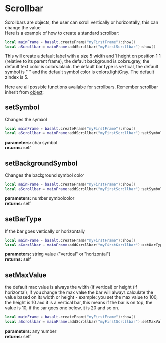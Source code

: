 # Scrollbar

Scrollbars are objects, the user can scroll vertically or horizontally, this can change the value.<br>
Here is a example of how to create a standard scrollbar:

````lua
local mainFrame = basalt.createFrame("myFirstFrame"):show()
local aScrollbar = mainFrame:addScrollbar("myFirstScrollbar"):show()
````

This will create a default label with a size 5 width and 1 height on position 1 1 (relative to its parent frame), the default background is colors.gray, the default text color is colors.black. the default bar type is vertical, the default symbol is " " and the default symbol color is colors.lightGray. The default zIndex is 5.

Here are all possible functions available for scrollbars. Remember scrollbar inherit from [object](/objects/Object):

## setSymbol
Changes the symbol

````lua
local mainFrame = basalt.createFrame("myFirstFrame"):show()
local aScrollbar = mainFrame:addScrollbar("myFirstScrollbar"):setSymbol("X"):show()
````
**parameters:** char symbol<br>
**returns:** self<br>

## setBackgroundSymbol
Changes the background symbol color

````lua
local mainFrame = basalt.createFrame("myFirstFrame"):show()
local aScrollbar = mainFrame:addScrollbar("myFirstScrollbar"):setSymbol("X"):setBackgroundSymbol(colors.green):show()
````
**parameters:** number symbolcolor<br>
**returns:** self<br>

## setBarType
If the bar goes vertically or horizontally

````lua
local mainFrame = basalt.createFrame("myFirstFrame"):show()
local aScrollbar = mainFrame:addScrollbar("myFirstScrollbar"):setBarType("horizontal"):show()
````
**parameters:** string value ("vertical" or "horizontal")<br>
**returns:** self<br>

## setMaxValue
the default max value is always the width (if vertical) or height (if horizontal), if you change the max value the bar will always calculate the value based on its width or height - example: you set the max value to 100, the height is 10 and it is a vertical bar, this means if the bar is on top, the value is 10, if the bar goes one below, it is 20 and so on.

````lua
local mainFrame = basalt.createFrame("myFirstFrame"):show()
local aScrollbar = mainFrame:addScrollbar("myFirstScrollbar"):setMaxValue(123):show()
````
**parameters:** any number<br>
**returns:** self<br>